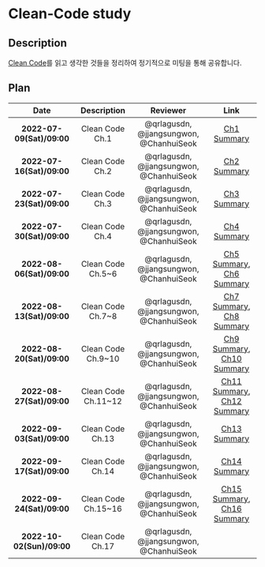 # **Clean-Code study**

## Description

[Clean Code](http://www.kyobobook.co.kr/product/detailViewKor.laf?mallGb=KOR&ejkGb=KOR&barcode=9788966260959)를 읽고 생각한 것들을 정리하여 정기적으로 미팅을 통해 공유합니다.

## Plan

|           Date            |     Description     |                Reviewer                 |                                                                                     Link                                                                                     |
| :-----------------------: | :-----------------: | :-------------------------------------: | :--------------------------------------------------------------------------------------------------------------------------------------------------------------------------: |
| **2022-07-09(Sat)/09:00** |   Clean Code Ch.1   | @qrlagusdn, @jjangsungwon, @ChanhuiSeok |                                             [Ch1 Summary](https://github.com/WhiteKow/cleancode-study/blob/main/summary/Ch1.md)                                              |
| **2022-07-16(Sat)/09:00** |   Clean Code Ch.2   | @qrlagusdn, @jjangsungwon, @ChanhuiSeok |                                             [Ch2 Summary](https://github.com/WhiteKow/cleancode-study/blob/main/summary/Ch2.md)                                              |
| **2022-07-23(Sat)/09:00** |   Clean Code Ch.3   | @qrlagusdn, @jjangsungwon, @ChanhuiSeok |                                             [Ch3 Summary](https://github.com/WhiteKow/cleancode-study/blob/main/summary/Ch3.md)                                              |
| **2022-07-30(Sat)/09:00** |   Clean Code Ch.4   | @qrlagusdn, @jjangsungwon, @ChanhuiSeok |                                             [Ch4 Summary](https://github.com/WhiteKow/cleancode-study/blob/main/summary/Ch4.md)                                              |
| **2022-08-06(Sat)/09:00** |  Clean Code Ch.5~6  | @qrlagusdn, @jjangsungwon, @ChanhuiSeok |   [Ch5 Summary](https://github.com/WhiteKow/cleancode-study/blob/main/summary/Ch5.md), [Ch6 Summary](https://github.com/WhiteKow/cleancode-study/blob/main/summary/Ch6.md)   |
| **2022-08-13(Sat)/09:00** |  Clean Code Ch.7~8  | @qrlagusdn, @jjangsungwon, @ChanhuiSeok |   [Ch7 Summary](https://github.com/WhiteKow/cleancode-study/blob/main/summary/Ch7.md), [Ch8 Summary](https://github.com/WhiteKow/cleancode-study/blob/main/summary/Ch8.md)   |
| **2022-08-20(Sat)/09:00** | Clean Code Ch.9~10  | @qrlagusdn, @jjangsungwon, @ChanhuiSeok |  [Ch9 Summary](https://github.com/WhiteKow/cleancode-study/blob/main/summary/Ch9.md), [Ch10 Summary](https://github.com/WhiteKow/cleancode-study/blob/main/summary/Ch10.md)  |
| **2022-08-27(Sat)/09:00** | Clean Code Ch.11~12 | @qrlagusdn, @jjangsungwon, @ChanhuiSeok | [Ch11 Summary](https://github.com/WhiteKow/cleancode-study/blob/main/summary/Ch11.md), [Ch12 Summary](https://github.com/WhiteKow/cleancode-study/blob/main/summary/Ch12.md) |
| **2022-09-03(Sat)/09:00** |  Clean Code Ch.13   | @qrlagusdn, @jjangsungwon, @ChanhuiSeok |                                            [Ch13 Summary](https://github.com/WhiteKow/cleancode-study/blob/main/summary/Ch13.md)                                             |
| **2022-09-17(Sat)/09:00** |  Clean Code Ch.14   | @qrlagusdn, @jjangsungwon, @ChanhuiSeok |                                            [Ch14 Summary](https://github.com/WhiteKow/cleancode-study/blob/main/summary/Ch14.md)                                             |
| **2022-09-24(Sat)/09:00** | Clean Code Ch.15~16 | @qrlagusdn, @jjangsungwon, @ChanhuiSeok | [Ch15 Summary](https://github.com/WhiteKow/cleancode-study/blob/main/summary/Ch15.md), [Ch16 Summary](https://github.com/WhiteKow/cleancode-study/blob/main/summary/Ch1.md) |
| **2022-10-02(Sun)/09:00** |  Clean Code Ch.17   | @qrlagusdn, @jjangsungwon, @ChanhuiSeok |                                                                                                                                                                              |
